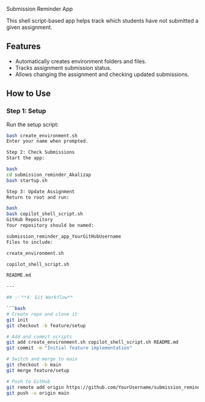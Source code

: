 Submission Reminder App

This shell script-based app helps track which students have not submitted a given assignment.

## Features

- Automatically creates environment folders and files.
- Tracks assignment submission status.
- Allows changing the assignment and checking updated submissions.

## How to Use

### Step 1: Setup

Run the setup script:

```bash
bash create_environment.sh
Enter your name when prompted.

Step 2: Check Submissions
Start the app:

bash
cd submission_reminder_Akalizap
bash startup.sh

Step 3: Update Assignment
Return to root and run:

bash
bash copilot_shell_script.sh
GitHub Repository
Your repository should be named:

submission_reminder_app_YourGitHubUsername
Files to include:

create_environment.sh

copilot_shell_script.sh

README.md

---

## ✅ **4. Git Workflow**

```bash
# Create repo and clone it
git init
git checkout -b feature/setup

# Add and commit scripts
git add create_environment.sh copilot_shell_script.sh README.md
git commit -m "Initial feature implementation"

# Switch and merge to main
git checkout -b main
git merge feature/setup

# Push to GitHub
git remote add origin https://github.com/YourUsername/submission_reminder_app_YourGitHubUsername.git
git push -u origin main
